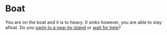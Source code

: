 # Boat
You are on the boat and it is to heavy. It sinks however, you are able to stay afloat. Do you [swim to a near by island](island.md) or [wait for help](wait.md)?